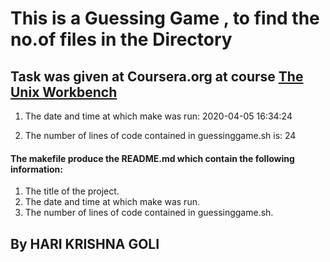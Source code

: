 # This is a Guessing Game , to find the no.of files in the Directory

## Task was given at Coursera.org at course [The Unix Workbench](https://www.coursera.org/learn/unix)

1. The date and time at which make was run:
2020-04-05 16:34:24

2. The number of lines of code contained in guessinggame.sh is:
24

#### The makefile produce the README.md which contain the following information:
1. The title of the project.
2. The date and time at which make was run.
3. The number of lines of code contained in guessinggame.sh.

 ## By HARI KRISHNA GOLI

